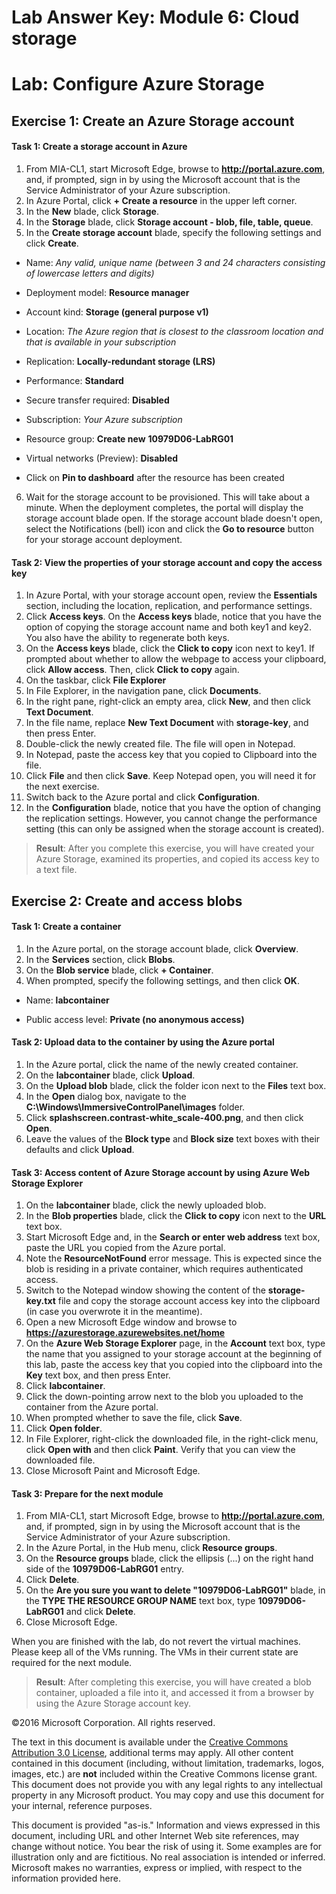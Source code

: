 ﻿# Lab Answer Key:  Module 6: Cloud storage
# Lab: Configure Azure Storage
  
## Exercise 1: Create an Azure Storage account
  
#### Task 1: Create a storage account in Azure
  
1.   From MIA-CL1, start Microsoft Edge, browse to **http://portal.azure.com**, and, if prompted, sign in by using the Microsoft account that is the Service Administrator of your Azure subscription.
2.   In Azure Portal, click **+ Create a resource** in the upper left corner.
3.   In the **New** blade, click **Storage**.
4.   In the **Storage** blade, click **Storage account - blob, file, table, queue**.
5.   In the **Create storage account** blade, specify the following settings and click **Create**.

  -   Name: _Any valid, unique name (between 3 and 24 characters consisting of lowercase letters and digits)_

  -   Deployment model: **Resource manager**

  -   Account kind: **Storage (general purpose v1)**
  
  -   Location: _The Azure region that is closest to the classroom location and that is available in your subscription_

  -   Replication: **Locally-redundant storage (LRS)**
  
  -   Performance: **Standard**

  -   Secure transfer required: **Disabled**

  -   Subscription: _Your Azure subscription_

  -   Resource group: **Create new** **10979D06-LabRG01**

  -   Virtual networks (Preview): **Disabled**
  
  -   Click on **Pin to dashboard** after the resource has been created

6.   Wait for the storage account to be provisioned. This will take about a minute. When the deployment completes, the portal will display the storage account blade open.  If the storage account blade doesn't open, select the Notifications (bell) icon and click the **Go to resource** button for your storage account deployment.


#### Task 2: View the properties of your storage account and copy the access key
  
1.   In Azure Portal, with your storage account open, review the **Essentials** section, including the location, replication, and performance settings.
2.   Click **Access keys**. On the **Access keys** blade, notice that you have the option of copying the storage account name and both key1 and key2. You also have the ability to regenerate both keys.
3.   On the **Access keys** blade, click the **Click to copy** icon next to key1. If prompted about whether to allow the webpage to access your clipboard, click **Allow access**. Then, click **Click to copy** again.
4.   On the taskbar, click **File Explorer**
5.   In File Explorer, in the navigation pane, click **Documents**.
6.   In the right pane, right-click an empty area, click **New**, and then click **Text Document**.
7.   In the file name, replace **New Text Document** with **storage-key**, and then press Enter.
8.   Double-click the newly created file. The file will open in Notepad. 
9.   In Notepad, paste the access key that you copied to Clipboard into the file.
10.   Click **File** and then click **Save**. Keep Notepad open, you will need it for the next exercise.
11.   Switch back to the Azure portal and click **Configuration**.
12.   In the **Configuration** blade, notice that you have the option of changing the replication settings. However, you cannot change the performance setting (this can only be assigned when the storage account is created).

> **Result**: After you complete this exercise, you will have created your Azure Storage, examined its properties, and copied its access key to a text file.


## Exercise 2: Create and access blobs
  
#### Task 1: Create a container
  
1.   In the Azure portal, on the storage account blade, click **Overview**. 
2.   In the **Services** section, click **Blobs**. 
2.   On the **Blob service** blade, click **+ Container**.
3.   When prompted, specify the following settings, and then click **OK**.

  -   Name: **labcontainer**

  -   Public access level: **Private (no anonymous access)**


#### Task 2: Upload data to the container by using the Azure portal
  
1.   In the Azure portal, click the name of the newly created container.
2.   On the **labcontainer** blade, click **Upload**.
3.   On the **Upload blob** blade, click the folder icon next to the **Files** text box.
4.   In the **Open** dialog box, navigate to the **C:\\Windows\\ImmersiveControlPanel\\images** folder.
5.   Click **splashscreen.contrast-white_scale-400.png**, and then click **Open**.
6.   Leave the values of the **Block type** and **Block size** text boxes with their defaults and click **Upload**.


#### Task 3: Access content of Azure Storage account by using Azure Web Storage Explorer
  
1.   On the **labcontainer** blade, click the newly uploaded blob.
2.   In the **Blob properties** blade, click the **Click to copy** icon next to the **URL** text box.
3.   Start Microsoft Edge and, in the **Search or enter web address** text box, paste the URL you copied from the Azure portal.
4.    Note the **ResourceNotFound** error message. This is expected since the blob is residing in a private container, which requires authenticated access. 
5.    Switch to the Notepad window showing the content of the **storage-key.txt** file and copy the storage account access key into the clipboard (in case you overwrote it in the meantime).
6.   Open a new Microsoft Edge window and browse to **https://azurestorage.azurewebsites.net/home**
7.   On the **Azure Web Storage Explorer** page, in the **Account** text box, type the name that you assigned to your storage account at the beginning of this lab, paste the access key that you copied into the clipboard into the **Key** text box, and then press Enter.
8.   Click **labcontainer**.
9.   Click the down-pointing arrow next to the blob you uploaded to the container from the Azure portal.
10.   When prompted whether to save the file, click **Save**.
11.   Click **Open folder**. 
12.   In File Explorer, right-click the downloaded file, in the right-click menu, click **Open with** and then click **Paint**. Verify that you can view the downloaded file. 
13.   Close Microsoft Paint and Microsoft Edge.

#### Task 3: Prepare for the next module

1.   From MIA-CL1, start Microsoft Edge, browse to **http://portal.azure.com**, and, if prompted, sign in by using the Microsoft account that is the Service Administrator of your Azure subscription.
2.   In the Azure Portal, in the Hub menu, click **Resource groups**.
3.   On the **Resource groups** blade, click the ellipsis (...) on the right hand side of the **10979D06-LabRG01** entry.
4.   Click **Delete**.
5.   On the **Are you sure you want to delete "10979D06-LabRG01"** blade, in the **TYPE THE RESOURCE GROUP NAME** text box, type **10979D06-LabRG01** and click **Delete**.
6.   Close Microsoft Edge.
  
When you are finished with the lab, do not revert the virtual machines. Please keep all of the VMs running. The VMs in their current state are required for the next module.

> **Result**: After completing this exercise, you will have created a blob container, uploaded a file into it, and accessed it from a browser by using the Azure Storage account key.



©2016 Microsoft Corporation. All rights reserved.

The text in this document is available under the [Creative Commons Attribution 3.0 License](https://creativecommons.org/licenses/by/3.0/legalcode "Creative Commons Attribution 3.0 License"), additional terms may apply.  All other content contained in this document (including, without limitation, trademarks, logos, images, etc.) are **not** included within the Creative Commons license grant.  This document does not provide you with any legal rights to any intellectual property in any Microsoft product. You may copy and use this document for your internal, reference purposes.

This document is provided "as-is." Information and views expressed in this document, including URL and other Internet Web site references, may change without notice. You bear the risk of using it. Some examples are for illustration only and are fictitious. No real association is intended or inferred. Microsoft makes no warranties, express or implied, with respect to the information provided here.

  
